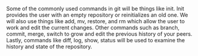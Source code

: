 Some of the commonly used commands in git will be things like init. Init provides the user with an empty repository or reinitializes an old one. We will also use things like add, mv, restore, and rm which allow the user to work and edit the current changes. Other commands such as branch, commit, merge, switch to grow and edit the previous history of your peers. Lastly, commands like diff, log, show, status will be used to examine the history and state of the repository.